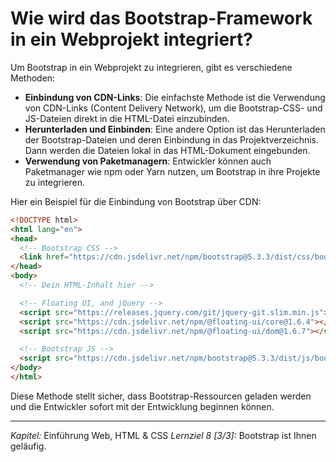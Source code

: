 # Wie wird das Bootstrap-Framework in ein Webprojekt integriert?

Um Bootstrap in ein Webprojekt zu integrieren, gibt es verschiedene Methoden:
  - **Einbindung von CDN-Links**: Die einfachste Methode ist die Verwendung von CDN-Links (Content Delivery Network), um die Bootstrap-CSS- und JS-Dateien direkt in die HTML-Datei einzubinden.
  - **Herunterladen und Einbinden**: Eine andere Option ist das Herunterladen der Bootstrap-Dateien und deren Einbindung in das Projektverzeichnis. Dann werden die Dateien lokal in das HTML-Dokument eingebunden.
  - **Verwendung von Paketmanagern**: Entwickler können auch Paketmanager wie npm oder Yarn nutzen, um Bootstrap in ihre Projekte zu integrieren.

Hier ein Beispiel für die Einbindung von Bootstrap über CDN:

```html
<!DOCTYPE html>
<html lang="en">
<head>
  <!-- Bootstrap CSS -->
  <link href="https://cdn.jsdelivr.net/npm/bootstrap@5.3.3/dist/css/bootstrap.min.css" rel="stylesheet" integrity="sha384-QWTKZyjpPEjISv5WaRU9OFeRpok6YctnYmDr5pNlyT2bRjXh0JMhjY6hW+ALEwIH" crossorigin="anonymous">
</head>
<body>
  <!-- Dein HTML-Inhalt hier -->

  <!-- Floating UI, and jQuery -->
  <script src="https://releases.jquery.com/git/jquery-git.slim.min.js"></script>
  <script src="https://cdn.jsdelivr.net/npm/@floating-ui/core@1.6.4"></script>
  <script src="https://cdn.jsdelivr.net/npm/@floating-ui/dom@1.6.7"></script>

  <!-- Bootstrap JS -->
  <script src="https://cdn.jsdelivr.net/npm/bootstrap@5.3.3/dist/js/bootstrap.bundle.min.js" integrity="sha384-YvpcrYf0tY3lHB60NNkmXc5s9fDVZLESaAA55NDzOxhy9GkcIdslK1eN7N6jIeHz" crossorigin="anonymous"></script>
</body>
</html>
```

Diese Methode stellt sicher, dass Bootstrap-Ressourcen geladen werden und die Entwickler sofort mit der Entwicklung beginnen können.

---

_Kapitel:_ Einführung Web, HTML & CSS
_Lernziel 8 \[3/3\]:_ Bootstrap ist Ihnen geläufig.

